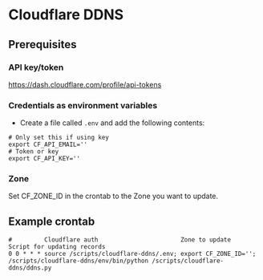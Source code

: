 # Cloudflare DDNS
## Prerequisites
### API key/token
https://dash.cloudflare.com/profile/api-tokens
### Credentials as environment variables
* Create a file called `.env` and add the following contents:
```
# Only set this if using key
export CF_API_EMAIL=''
# Token or key
export CF_API_KEY=''
```
### Zone
Set CF_ZONE_ID in the crontab to the Zone you want to update.
## Example crontab
```
#         Cloudflare auth                       Zone to update        Script for updating records
0 0 * * * source /scripts/cloudflare-ddns/.env; export CF_ZONE_ID=''; /scripts/cloudflare-ddns/env/bin/python /scripts/cloudflare-ddns/ddns.py
```
